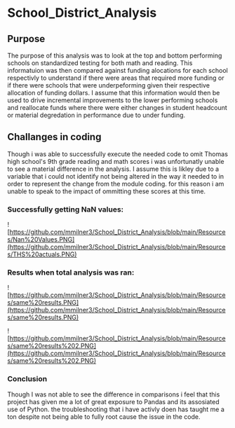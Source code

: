 # School_District_Analysis
## Purpose
The purpose of this analysis was to look at the top and bottom performing schools on standardized testing for both math and reading. This informatuion was then compared against funding alocations for each school respectivly to understand if there were areas that required more funding or if there were schools that were underpeforming given their respective allocation of funding dollars. I assume that this information would then be used to drive incremental improvements to the lower performing schools and reallocate funds where there were either changes in student headcount or material degredation in performance due to under funding. 

## Challanges in coding 
Though i was able to successfully execute the needed code to omit Thomas high school's 9th grade reading and math scores i was unfortunatly unable to see a material difference in the analysis. I assume this is likley due to a variable that i could not identify not being altered in the way it needed to in order to represent the change from the module coding. for this reason i am unable to speak to the impact of ommitting these scores at this time. 

### Successfully getting NaN values:
![https://github.com/mmilner3/School_District_Analysis/blob/main/Resources/Nan%20Values.PNG](https://github.com/mmilner3/School_District_Analysis/blob/main/Resources/THS%20actuals.PNG)



### Results when total analysis was ran:
![https://github.com/mmilner3/School_District_Analysis/blob/main/Resources/same%20results.PNG](https://github.com/mmilner3/School_District_Analysis/blob/main/Resources/same%20results.PNG)


![https://github.com/mmilner3/School_District_Analysis/blob/main/Resources/same%20results%202.PNG](https://github.com/mmilner3/School_District_Analysis/blob/main/Resources/same%20results%202.PNG)

### Conclusion
Though I was not able to see the difference in comparisons i feel that this project has given me a lot of great exposure to Pandas and its assosiated use of Python. the troubleshooting that i have activly doen has taught me a ton despite not being able to fully root cause the issue in the code. 
